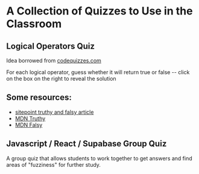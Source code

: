 # A Collection of Quizzes to Use in the Classroom

## Logical Operators Quiz
Idea borrowed from [codequizzes.com](https://www.codequizzes.com)

For each logical operator, guess whether it will return true or false -- click on the box on the right to reveal the solution

## Some resources:
* [sitepoint truthy and falsy article](https://www.sitepoint.com/javascript-truthy-falsy/)
* [MDN Truthy](https://developer.mozilla.org/en-US/docs/Glossary/Truthy)
* [MDN Falsy](https://developer.mozilla.org/en-US/docs/Glossary/Falsy)

## Javascript / React / Supabase Group Quiz
A group quiz that allows students to work together to get answers and find areas of "fuzziness" for further study.
